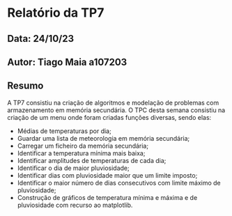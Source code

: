 # Relatório da TP7
## Data: 24/10/23
## Autor: Tiago Maia a107203
## Resumo
A TP7 consistiu na criação de algoritmos e modelação de problemas com armazenamento em memória secundária.
O TPC desta semana consistiu na criação de um menu onde foram criadas funções diversas, sendo elas:
* Médias de temperaturas por dia;
* Guardar uma lista de meteorologia em memória secundária;
* Carregar um ficheiro da memória secundária;
* Identificar a temperatura mínima mais baixa;
* Identificar amplitudes de temperaturas de cada dia;
* Identificar o dia de maior pluviosidade;
* Identificar dias com pluviosidade maior que um limite imposto;
* Identificar o maior número de dias consecutivos com limite máximo de pluviosidade;
* Construção de gráficos de temperatura mínima e máxima e de pluviosidade com recurso ao matplotlib.
